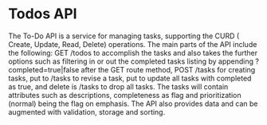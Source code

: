 # Todos API 
 The To-Do API is a service for managing tasks, supporting the CURD ( Create, Update, Read, Delete) operations. 
The main parts of the API include the following: GET /todos to accomplish the tasks and also takes the further options such as filtering in or out the completed tasks listing by appending ?completed=true|false after the GET route method, POST /tasks for creating tasks, put to /tasks to revise a task, put to update all tasks with completed as true, and delete is /tasks to drop all tasks. The tasks will contain attributes such as descriptions, completeness as flag and prioritization (normal) being the flag on emphasis. The API also provides data and can be augmented with validation, storage and sorting.
